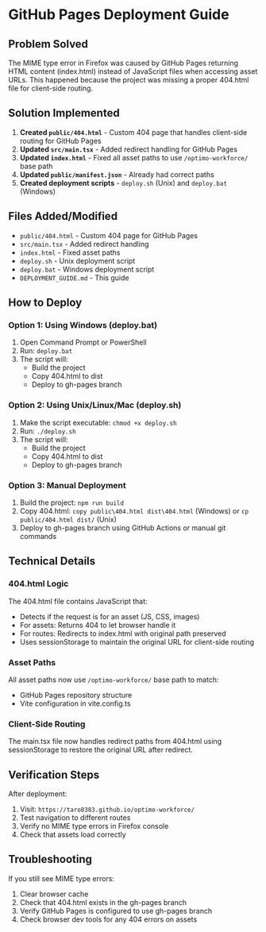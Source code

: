# GitHub Pages Deployment Guide

## Problem Solved
The MIME type error in Firefox was caused by GitHub Pages returning HTML content (index.html) instead of JavaScript files when accessing asset URLs. This happened because the project was missing a proper 404.html file for client-side routing.

## Solution Implemented
1. **Created `public/404.html`** - Custom 404 page that handles client-side routing for GitHub Pages
2. **Updated `src/main.tsx`** - Added redirect handling for GitHub Pages
3. **Updated `index.html`** - Fixed all asset paths to use `/optimo-workforce/` base path
4. **Updated `public/manifest.json`** - Already had correct paths
5. **Created deployment scripts** - `deploy.sh` (Unix) and `deploy.bat` (Windows)

## Files Added/Modified
- `public/404.html` - Custom 404 page for GitHub Pages
- `src/main.tsx` - Added redirect handling
- `index.html` - Fixed asset paths
- `deploy.sh` - Unix deployment script
- `deploy.bat` - Windows deployment script
- `DEPLOYMENT_GUIDE.md` - This guide

## How to Deploy

### Option 1: Using Windows (deploy.bat)
1. Open Command Prompt or PowerShell
2. Run: `deploy.bat`
3. The script will:
   - Build the project
   - Copy 404.html to dist
   - Deploy to gh-pages branch

### Option 2: Using Unix/Linux/Mac (deploy.sh)
1. Make the script executable: `chmod +x deploy.sh`
2. Run: `./deploy.sh`
3. The script will:
   - Build the project
   - Copy 404.html to dist
   - Deploy to gh-pages branch

### Option 3: Manual Deployment
1. Build the project: `npm run build`
2. Copy 404.html: `copy public\404.html dist\404.html` (Windows) or `cp public/404.html dist/` (Unix)
3. Deploy to gh-pages branch using GitHub Actions or manual git commands

## Technical Details

### 404.html Logic
The 404.html file contains JavaScript that:
- Detects if the request is for an asset (JS, CSS, images)
- For assets: Returns 404 to let browser handle it
- For routes: Redirects to index.html with original path preserved
- Uses sessionStorage to maintain the original URL for client-side routing

### Asset Paths
All asset paths now use `/optimo-workforce/` base path to match:
- GitHub Pages repository structure
- Vite configuration in vite.config.ts

### Client-Side Routing
The main.tsx file now handles redirect paths from 404.html using sessionStorage to restore the original URL after redirect.

## Verification Steps
After deployment:
1. Visit: `https://taro8383.github.io/optimo-workforce/`
2. Test navigation to different routes
3. Verify no MIME type errors in Firefox console
4. Check that assets load correctly

## Troubleshooting
If you still see MIME type errors:
1. Clear browser cache
2. Check that 404.html exists in the gh-pages branch
3. Verify GitHub Pages is configured to use gh-pages branch
4. Check browser dev tools for any 404 errors on assets
